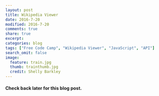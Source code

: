 ```yaml
---
layout: post
title: Wikipedia Viewer
date: 2016-7-20
modified: 2016-7-20
comments: true
share: true
excerpt:
categories: blog
tags: ["Free Code Camp", "Wikipedia Viewer", "JavaScript", "API"]
search_omit: false
image:
  feature: train.jpg
  thumb: trainthumb.jpg
  credit: Shelly Barkley
---
```


#### Check back later for this blog post. 
